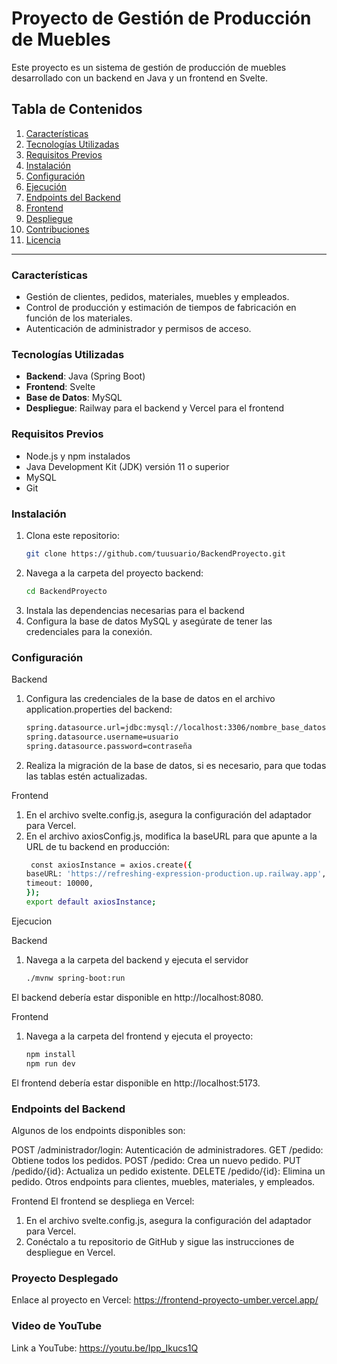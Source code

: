 # Proyecto de Gestión de Producción de Muebles

Este proyecto es un sistema de gestión de producción de muebles desarrollado con un backend en Java y un frontend en Svelte.

## Tabla de Contenidos

1. [Características](#características)
2. [Tecnologías Utilizadas](#tecnologías-utilizadas)
3. [Requisitos Previos](#requisitos-previos)
4. [Instalación](#instalación)
5. [Configuración](#configuración)
6. [Ejecución](#ejecución)
7. [Endpoints del Backend](#endpoints-del-backend)
8. [Frontend](#frontend)
9. [Despliegue](#despliegue)
10. [Contribuciones](#contribuciones)
11. [Licencia](#licencia)

---

### Características

- Gestión de clientes, pedidos, materiales, muebles y empleados.
- Control de producción y estimación de tiempos de fabricación en función de los materiales.
- Autenticación de administrador y permisos de acceso.

### Tecnologías Utilizadas

- **Backend**: Java (Spring Boot)
- **Frontend**: Svelte
- **Base de Datos**: MySQL
- **Despliegue**: Railway para el backend y Vercel para el frontend

### Requisitos Previos

- Node.js y npm instalados
- Java Development Kit (JDK) versión 11 o superior
- MySQL
- Git

### Instalación

1. Clona este repositorio:
   ```bash
   git clone https://github.com/tuusuario/BackendProyecto.git
2. Navega a la carpeta del proyecto backend:
   ```bash
   cd BackendProyecto
3. Instala las dependencias necesarias para el backend
4. Configura la base de datos MySQL y asegúrate de tener las credenciales para la conexión.

### Configuración
Backend
1. Configura las credenciales de la base de datos en el archivo application.properties del backend:
   ```bash
   spring.datasource.url=jdbc:mysql://localhost:3306/nombre_base_datos
   spring.datasource.username=usuario
   spring.datasource.password=contraseña
   
2. Realiza la migración de la base de datos, si es necesario, para que todas las tablas estén actualizadas.

Frontend
1. En el archivo svelte.config.js, asegura la configuración del adaptador para Vercel.
2. En el archivo axiosConfig.js, modifica la baseURL para que apunte a la URL de tu backend en producción:
     ```bash  
      const axiosInstance = axios.create({
    baseURL: 'https://refreshing-expression-production.up.railway.app',
    timeout: 10000,
    });
    export default axiosInstance;

Ejecucion    

Backend
1. Navega a la carpeta del backend y ejecuta el servidor
   ```bash
   ./mvnw spring-boot:run
El backend debería estar disponible en http://localhost:8080.

Frontend
1. Navega a la carpeta del frontend y ejecuta el proyecto:
   ```bash
   npm install
   npm run dev
El frontend debería estar disponible en http://localhost:5173.

### Endpoints del Backend
Algunos de los endpoints disponibles son:

POST /administrador/login: Autenticación de administradores.
GET /pedido: Obtiene todos los pedidos.
POST /pedido: Crea un nuevo pedido.
PUT /pedido/{id}: Actualiza un pedido existente.
DELETE /pedido/{id}: Elimina un pedido.
Otros endpoints para clientes, muebles, materiales, y empleados.

Frontend
El frontend se despliega en Vercel:
1. En el archivo svelte.config.js, asegura la configuración del adaptador para Vercel.
2. Conéctalo a tu repositorio de GitHub y sigue las instrucciones de despliegue en Vercel.

### Proyecto Desplegado
Enlace al proyecto en Vercel: https://frontend-proyecto-umber.vercel.app/

### Video de YouTube
Link a YouTube: https://youtu.be/Ipp_Ikucs1Q
